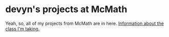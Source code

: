 # devyn's projects at McMath

Yeah, so, all of my projects from McMath are in here. [Information about the class I'm taking.](http://www.cs.ubc.ca/~mdunham/teaching/)
